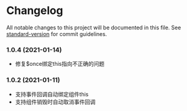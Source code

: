 # Changelog

All notable changes to this project will be documented in this file. See [standard-version](https://github.com/conventional-changelog/standard-version) for commit guidelines.

### 1.0.4 (2021-01-14)

- 修复$once绑定this指向不正确的问题

### 1.0.2 (2021-01-11)

- 支持事件回调自动绑定组件this
- 支持组件销毁时自动取消事件回调